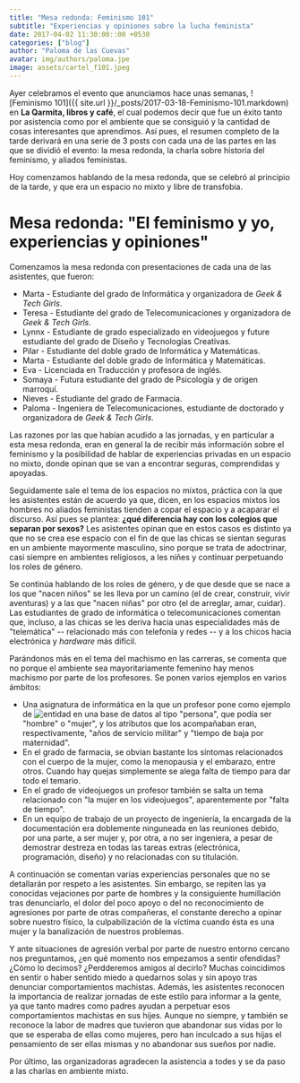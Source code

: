```yaml
---
title: "Mesa redonda: Feminismo 101"
subtitle: "Experiencias y opiniones sobre la lucha feminista"
date: 2017-04-02 11:30:00::00 +0530
categories: ["blog"]
author: "Paloma de las Cuevas"
avatar: img/authors/paloma.jpe
image: assets/cartel_f101.jpeg
---
```


Ayer celebramos el evento que anunciamos hace unas semanas, ![Feminismo 101]({{ site.url }}/_posts/2017-03-18-Feminismo-101.markdown) en __La Qarmita, libros y café__, el cual podemos decir que fue un éxito tanto por asistencia como por el ambiente que se consiguió y la cantidad de cosas interesantes que aprendimos. Así pues, el resumen completo de la tarde derivará en una serie de 3 posts con cada una de las partes en las que se dividió el evento: la mesa redonda, la charla sobre historia del feminismo, y aliados feministas.

Hoy comenzamos hablando de la mesa redonda, que se celebró al principio de la tarde, y que era un espacio no mixto y libre de transfobia.

# Mesa redonda: "El feminismo y yo, experiencias y opiniones"

Comenzamos la mesa redonda con presentaciones de cada una de las asistentes, que fueron:

* Marta - Estudiante del grado de Informática y organizadora de _Geek & Tech Girls_.
* Teresa - Estudiante del grado de Telecomunicaciones y organizadora de _Geek & Tech Girls_.
* Lynnx - Estudiante de grado especializado en videojuegos y future estudiante del grado de Diseño y Tecnologías Creativas.
* Pilar - Estudiante del doble grado de Informática y Matemáticas.
* Marta - Estudiante del doble grado de Informática y Matemáticas.
* Eva - Licenciada en Traducción y profesora de inglés.
* Somaya - Futura estudiante del grado de Psicología y de origen marroquí.
* Nieves - Estudiante del grado de Farmacia.
* Paloma - Ingeniera de Telecomunicaciones, estudiante de doctorado y organizadora de _Geek & Tech Girls_.

Las razones por las que habían acudido a las jornadas, y en particular a esta mesa redonda, eran en general la de recibir más información sobre el feminismo y la posibilidad de hablar de experiencias privadas en un espacio no mixto, donde opinan que se van a encontrar seguras, comprendidas y apoyadas.

Seguidamente sale el tema de los espacios no mixtos, práctica con la que les asistentes están de acuerdo ya que, dicen, en los espacios mixtos los hombres no aliados feministas tienden a copar el espacio y a acaparar el discurso. Así pues se plantea: __¿qué diferencia hay con los colegios que separan por sexos?__ Les asistentes opinan que en estos casos es distinto ya que no se crea ese espacio con el fin de que las chicas se sientan seguras en un ambiente mayormente masculino, sino porque se trata de adoctrinar, casi siempre en ambientes religiosos, a les niñes y continuar perpetuando los roles de género.

Se continúa hablando de los roles de género, y de que desde que se nace a los que "nacen niños" se les lleva por un camino (el de crear, construir, vivir aventuras) y a las que "nacen niñas" por otro (el de arreglar, amar, cuidar). Las estudiantes de grado de informática o telecomunicaciones comentan que, incluso, a las chicas se les deriva hacia unas especialidades más de "telemática" -- relacionado más con telefonía y redes -- y a los chicos hacia electrónica y _hardware_ más difícil.

Parándonos más en el tema del machismo en las carreras, se comenta que no porque el ambiente sea mayoritariamente femenino hay menos machismo por parte de los profesores. Se ponen varios ejemplos en varios ámbitos:
* Una asignatura de informática en la que un profesor pone como ejemplo de ![entidad en una base de datos](https://es.wikipedia.org/wiki/Modelo_entidad-relaci%C3%B3n#Entidad) al tipo "persona", que podía ser "hombre" o "mujer", y los atributos que los acompañaban eran, respectivamente, "años de servicio militar" y "tiempo de baja por maternidad".
* En el grado de farmacia, se obvian bastante los síntomas relacionados con el cuerpo de la mujer, como la menopausia y el embarazo, entre otros. Cuando hay quejas simplemente se alega falta de tiempo para dar todo el temario.
* En el grado de videojuegos un profesor también se salta un tema relacionado con "la mujer en los videojuegos", aparentemente por "falta de tiempo".
* En un equipo de trabajo de un proyecto de ingeniería, la encargada de la documentación era doblemente ninguneada en las reuniones debido, por una parte, a ser mujer y, por otra, a no ser ingeniera, a pesar de demostrar destreza en todas las tareas extras (electrónica, programación, diseño) y no relacionadas con su titulación.

A continuación se comentan varias experiencias personales que no se detallarán por respeto a les asistentes. Sin embargo, se repiten las ya conocidas vejaciones por parte de hombres y la consiguiente humillación tras denunciarlo, el dolor del poco apoyo o del no reconocimiento de agresiones por parte de otras compañeras, el constante derecho a opinar sobre nuestro físico, la culpabilización de la víctima cuando ésta es una mujer y la banalización de nuestros problemas.

Y ante situaciones de agresión verbal por parte de nuestro entorno cercano nos preguntamos, ¿en qué momento nos empezamos a sentir ofendidas? ¿Cómo lo decimos? ¿Perdderemos amigos al decirlo? Muchas coincidimos en sentir o haber sentido miedo a quedarnos solas y sin apoyo tras denunciar comportamientos machistas. Además, les asistentes reconocen la importancia de realizar jornadas de este estilo para informar a la gente, ya que tanto madres como padres ayudan a perpetuar esos comportamientos machistas en sus hijes. Aunque no siempre, y también se reconoce la labor de madres que tuvieron que abandonar sus vidas por lo que se esperaba de ellas como mujeres, pero han inculcado a sus hijas el pensamiento de ser ellas mismas y no abandonar sus sueños por nadie.

Por último, las organizadoras agradecen la asistencia a todes y se da paso a las charlas en ambiente mixto.
